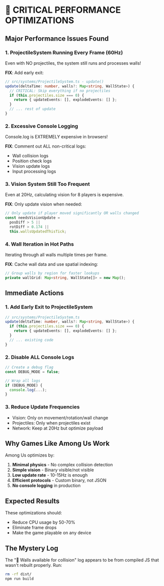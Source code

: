 # 🚨 CRITICAL PERFORMANCE OPTIMIZATIONS

## Major Performance Issues Found

### 1. **ProjectileSystem Running Every Frame** (60Hz)
Even with NO projectiles, the system still runs and processes walls!

**FIX**: Add early exit:
```typescript
// src/systems/ProjectileSystem.ts - update()
update(deltaTime: number, walls?: Map<string, WallState>) {
  // CRITICAL: Skip everything if no projectiles
  if (this.projectiles.size === 0) {
    return { updateEvents: [], explodeEvents: [] };
  }
  // ... rest of update
}
```

### 2. **Excessive Console Logging**
Console.log is EXTREMELY expensive in browsers!

**FIX**: Comment out ALL non-critical logs:
- Wall collision logs
- Position check logs
- Vision update logs  
- Input processing logs

### 3. **Vision System Still Too Frequent**
Even at 20Hz, calculating vision for 8 players is expensive.

**FIX**: Only update vision when needed:
```typescript
// Only update if player moved significantly OR walls changed
const needsVisionUpdate = 
  posDiff > 5 || 
  rotDiff > 0.174 || 
  this.wallsUpdatedThisTick;
```

### 4. **Wall Iteration in Hot Paths**
Iterating through all walls multiple times per frame.

**FIX**: Cache wall data and use spatial indexing:
```typescript
// Group walls by region for faster lookups
private wallGrid: Map<string, WallState[]> = new Map();
```

## Immediate Actions

### 1. Add Early Exit to ProjectileSystem
```typescript
// src/systems/ProjectileSystem.ts
update(deltaTime: number, walls?: Map<string, WallState>) {
  if (this.projectiles.size === 0) {
    return { updateEvents: [], explodeEvents: [] };
  }
  // ... existing code
}
```

### 2. Disable ALL Console Logs
```typescript
// Create a debug flag
const DEBUG_MODE = false;

// Wrap all logs
if (DEBUG_MODE) {
  console.log(...);
}
```

### 3. Reduce Update Frequencies
- Vision: Only on movement/rotation/wall change
- Projectiles: Only when projectiles exist
- Network: Keep at 20Hz but optimize payload

## Why Games Like Among Us Work

Among Us optimizes by:
1. **Minimal physics** - No complex collision detection
2. **Simple vision** - Binary visible/not visible
3. **Low update rate** - 10-15Hz is enough
4. **Efficient protocols** - Custom binary, not JSON
5. **No console logging** in production

## Expected Results

These optimizations should:
- Reduce CPU usage by 50-70%
- Eliminate frame drops
- Make the game playable on any device

## The Mystery Log

The "🧱 Walls available for collision" log appears to be from compiled JS that wasn't rebuilt properly. Run:
```bash
rm -rf dist/
npm run build
``` 